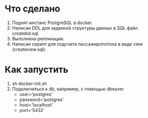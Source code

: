 # Что сделано
1. Поднят инстанс PostgreSQL в docker.
2. Написан DDL для заданной структуры данных в SQL файл createbd.sql.
3. Выполнена репликация.
4. Написан скрипт для подсчета пассажиропотока в виде view (createview.sql).

# Как запустить
1. sh docker-init.sh
2. Подключиться к db, например, с помощью dbeaver
   - user='postgres'
   - password='postgres'
   - host='localhost'
   - port='5432'
